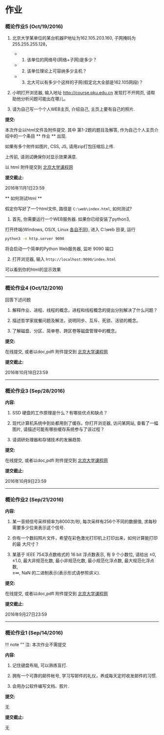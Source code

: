 作业
===

<a name="ihw5"></a>
### 概论作业5 (Oct/19/2016)

1. 北京大学某单位的某台机器IP地址为162.105.203.160, 子网掩码为255.255.255.128，

    - 1) 该单位的网络号(网络+子网)是多少？

    - 2) 该单位理论上可容纳多少主机？

    - 3) 北大可以有多少个这样的子网(假定北大全部是162.105网段)？

2. 小明打开浏览器, 输入地址 http://course.pku.edu.cn 发现打不开网页, 请帮助他分析问题可能出在哪儿。

3. 请为自己写一个个人WEB主页, 介绍自己, 主页上要有自己的照片.

**提交:**

本次作业以html文件及附件提交. 其中 第1-2题的题目及解答, 作为自己个人主页介绍中的一个条目 ** 作业 ** 出现.

如果有多个附件如图片, CSS, JS, 请用zip打包压缩后上传.

上传前, 请测试确保你对显示效果满意.

以 html 附件提交到 [北京大学课程网](http://course.pku.edu.cn)

**提交截止:**

2016年11月1日23:59

** 如何测试html **

假定你写好了一个html文件, 路径是 `C:\web\index.html`,  如何测试?

1. 首先, 你需要运行一个WEB服务器. 如果你已经安装了python3, 

打开终端(Windows, OS/X, Linux [各自不同](cmd.md)), 进入 C:\web 目录, 运行 

```bash
python3 -m http.server 9090
```

将会启动一个简单的Python Web服务器, 监听 9090 端口

2. 打开浏览器, 输入 `http://localhost:9090/index.html`

可以看到你的html的显示效果

----

<a name="ihw4"></a>
### 概论作业4 (Oct/12/2016)

回答下述问题

1. 解释作业、进程、线程的概念，进程和线程概念的提出分别解决了什么问题？

2. 描述哲学家就餐问题及解法，说明同步、互斥、死锁、活锁的概念。

3. 了解磁盘、分区、简单卷、跨区卷等磁盘管理中的概念。

**提交:**

在线提交, 或者以doc,pdfl 附件提交到 [北京大学课程网](http://course.pku.edu.cn)

**提交截止:**

2016年10月18日23:59

<hr>

<a name="ihw3"></a>
### 概论作业3 (Sep/28/2016)

**内容:**

1. SSD 硬盘的工作原理是什么？有哪些优点和缺点？

2. 现代计算机系统中到处都用到了缓存。你打开浏览器, 访问某网站, 查看了一幅图片, 请描述可能有哪些缓存系统参与了该过程？

3. 请调研处理器和存储技术的发展趋势.

**提交:**

在线提交, 或者以doc,pdfl 附件提交到 [北京大学课程网](http://course.pku.edu.cn)

**提交截止:**

2016年10月9日23:59

<hr>


<a name="ihw2"></a>
### 概论作业2 (Sep/21/2016)

**内容:**

1. 某一音频信号采样频率为8000次/秒, 每次采样有256个不同的数据值, 求每秒
需要多少位来表示这个信号. 

2. 你有一个数码照片文件，希望在彩色激光打印机上打印出来，如何计算能打印的最
大尺寸？

3. 某基于 IEEE 754浮点数格式的 16 bit 浮点数表示, 有 9 个小数位, 请给出 
±0, ±1.0, 最大非规范化数, 最小非规范化数, 最小规范化浮点数, 最大规范化浮点数,  
±∞,  NaN 的二进制表示(表示形式请参照讲义).

**提交:**

在线提交, 或者以doc,pdfl 附件提交到 [北京大学课程网](http://course.pku.edu.cn)

**提交截止:**

2016年9月27日23:59

<hr>

<a name="ihw1"></a>
### 概论作业1 (Sep/14/2016)

!!! note ""
    注: 本次作业不需提交

**内容:**

1. 记住键盘布局, 可以熟练盲打.

2. 拥有一个可靠的邮件帐号, 学习写邮件的礼仪，养成每天定时收发邮件的习惯.

3. 会用办公软件编写文档、胶片.

**提交:**

无

**提交截止:**

无

